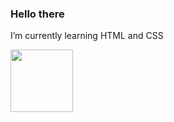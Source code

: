 ### Hello there 
I’m currently learning HTML and CSS

<div>
<a href="https://github.com/seu-usuário-aqui">
<img loading="lazy" height="100em" src="https://github-readme-stats.vercel.app/api/top-langs/?username=paolajulie&layout=compact&langs_count=7&theme=dracula"/>
</div>

<!--
**paolajulie/paolajulie** is a ✨ _special_ ✨ repository because its `README.md` (this file) appears on your GitHub profile.

Here are some ideas to get you started:

- 🔭 I’m currently working on ...
-  ...
- 👯 I’m looking to collaborate on ...
- 🤔 I’m looking for help with ...
- 💬 Ask me about ...
- 📫 How to reach me: ...
- 😄 Pronouns: ...
- ⚡ Fun fact: ...
-->
